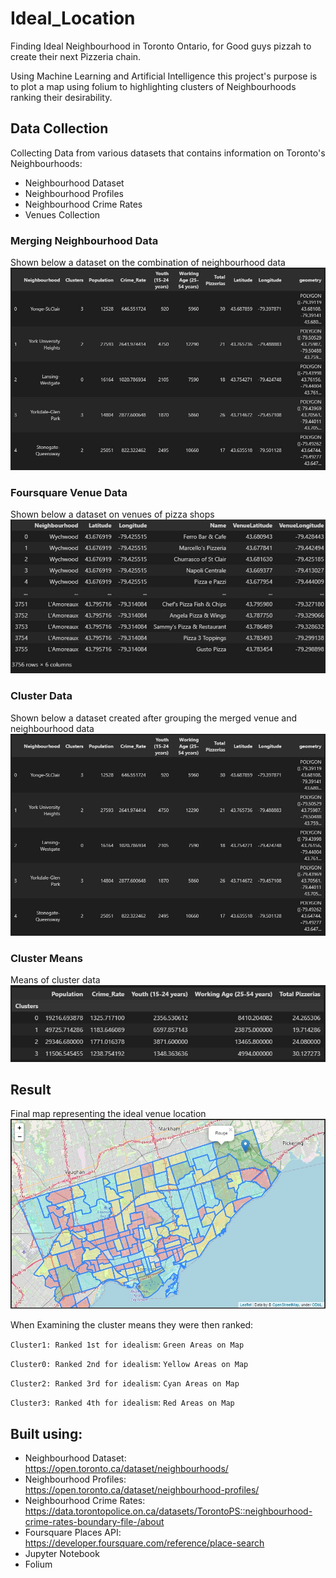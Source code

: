 # Ideal_Location
Finding Ideal Neighbourhood in Toronto Ontario, for Good guys pizzah to create their next Pizzeria chain.

Using Machine Learning and Artificial Intelligence this project's purpose is to plot a map using folium to highlighting clusters of Neighbourhoods ranking their desirability.

## Data Collection
Collecting Data from various datasets that contains information on Toronto's Neighbourhoods:
- Neighbourhood Dataset
- Neighbourhood Profiles
- Neighbourhood Crime Rates
- Venues Collection

### Merging Neighbourhood Data
Shown below a dataset on the combination of neighbourhood data
![This is an image](https://github.com/Mohammad0336/Ideal_Location/blob/main/Images/Clusters.jpg)

### Foursquare Venue Data
Shown below a dataset on venues of pizza shops
![This is an image](https://github.com/Mohammad0336/Ideal_Location/blob/main/Images/VDataset.jpg)

### Cluster Data
Shown below a dataset created after grouping the merged venue and neighbourhood data
![This is an image](https://github.com/Mohammad0336/Ideal_Location/blob/main/Images/Clusters.jpg)

### Cluster Means
Means of cluster data
![This is an image](https://github.com/Mohammad0336/Ideal_Location/blob/main/Images/ClustersMean.jpg)

## Result
Final map representing the ideal venue location
![This is an image](https://github.com/Mohammad0336/Ideal_Location/blob/main/Images/Map.jpg)

When Examining the cluster means they were then ranked:

`Cluster1: Ranked 1st for idealism`: `Green Areas on Map`

`Cluster0: Ranked 2nd for idealism`: `Yellow Areas on Map`

`Cluster2: Ranked 3rd for idealism`: `Cyan Areas on Map`

`Cluster3: Ranked 4th for idealism`: `Red Areas on Map`

## Built using: 
- Neighbourhood Dataset: https://open.toronto.ca/dataset/neighbourhoods/ 
- Neighbourhood Profiles: https://open.toronto.ca/dataset/neighbourhood-profiles/
- Neighbourhood Crime Rates: https://data.torontopolice.on.ca/datasets/TorontoPS::neighbourhood-crime-rates-boundary-file-/about
- Foursquare Places API: https://developer.foursquare.com/reference/place-search
- Jupyter Notebook
- Folium
